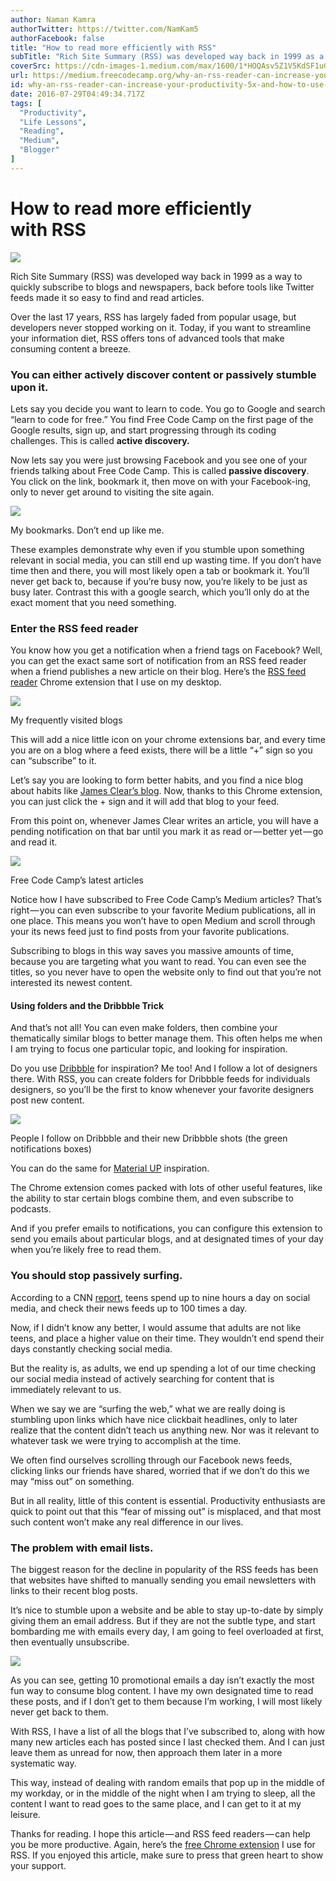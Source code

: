 ```yaml
---
author: Naman Kamra
authorTwitter: https://twitter.com/NamKam5
authorFacebook: false
title: "How to read more efficiently with RSS"
subTitle: "Rich Site Summary (RSS) was developed way back in 1999 as a way to quickly subscribe to blogs and newspapers, back before tools like Twit..."
coverSrc: https://cdn-images-1.medium.com/max/1600/1*HOQAsv5Z1V5KdSF1uGUQIA.jpeg
url: https://medium.freecodecamp.org/why-an-rss-reader-can-increase-your-productivity-5x-and-how-to-use-it-f4356ab2bcfb
id: why-an-rss-reader-can-increase-your-productivity-5x-and-how-to-use-it-f4356ab2bcfb
date: 2016-07-29T04:49:34.717Z
tags: [
  "Productivity",
  "Life Lessons",
  "Reading",
  "Medium",
  "Blogger"
]
---
```

# How to read more efficiently with RSS



![](https://cdn-images-1.medium.com/max/1600/1*HOQAsv5Z1V5KdSF1uGUQIA.jpeg)



Rich Site Summary (RSS) was developed way back in 1999 as a way to quickly subscribe to blogs and newspapers, back before tools like Twitter feeds made it so easy to find and read articles.

Over the last 17 years, RSS has largely faded from popular usage, but developers never stopped working on it. Today, if you want to streamline your information diet, RSS offers tons of advanced tools that make consuming content a breeze.

### You can either actively discover content or passively stumble upon it.

Lets say you decide you want to learn to code. You go to Google and search “learn to code for free.” You find Free Code Camp on the first page of the Google results, sign up, and start progressing through its coding challenges. This is called **active discovery.**

Now lets say you were just browsing Facebook and you see one of your friends talking about Free Code Camp. This is called **passive discovery**. You click on the link, bookmark it, then move on with your Facebook-ing, only to never get around to visiting the site again.



![](https://cdn-images-1.medium.com/max/1600/1*-bjHENC6wfzZauNn4Ft-eg.png)

My bookmarks. Don’t end up like me.



These examples demonstrate why even if you stumble upon something relevant in social media, you can still end up wasting time. If you don’t have time then and there, you will most likely open a tab or bookmark it. You’ll never get back to, because if you’re busy now, you’re likely to be just as busy later. Contrast this with a google search, which you’ll only do at the exact moment that you need something.

### Enter the RSS feed reader

You know how you get a notification when a friend tags on Facebook? Well, you can get the exact same sort of notification from an RSS feed reader when a friend publishes a new article on their blog. Here’s the [RSS feed reader](https://chrome.google.com/webstore/detail/rss-feed-reader/pnjaodmkngahhkoihejjehlcdlnohgmp?hl=en) Chrome extension that I use on my desktop.



![](https://cdn-images-1.medium.com/max/1600/1*Hk6oTLX-59SFdG7STT1tqg.png)

My frequently visited blogs



This will add a nice little icon on your chrome extensions bar, and every time you are on a blog where a feed exists, there will be a little “+” sign so you can “subscribe” to it.

Let’s say you are looking to form better habits, and you find a nice blog about habits like [James Clear’s blog](http://jamesclear.com). Now, thanks to this Chrome extension, you can just click the + sign and it will add that blog to your feed.

From this point on, whenever James Clear writes an article, you will have a pending notification on that bar until you mark it as read or — better yet — go and read it.



![](https://cdn-images-1.medium.com/max/1600/1*vjZSGRbvRwINq6bFb-sqSA.png)

Free Code Camp’s latest articles



Notice how I have subscribed to Free Code Camp’s Medium articles? That’s right — you can even subscribe to your favorite Medium publications, all in one place. This means you won’t have to open Medium and scroll through your its news feed just to find posts from your favorite publications.

Subscribing to blogs in this way saves you massive amounts of time, because you are targeting what you want to read. You can even see the titles, so you never have to open the website only to find out that you’re not interested its newest content.

#### Using folders and the Dribbble Trick

And that’s not all! You can even make folders, then combine your thematically similar blogs to better manage them. This often helps me when I am trying to focus one particular topic, and looking for inspiration.

Do you use [Dribbble](https://dribbble.com/) for inspiration? Me too! And I follow a lot of designers there. With RSS, you can create folders for Dribbble feeds for individuals designers, so you’ll be the first to know whenever your favorite designers post new content.



![](https://cdn-images-1.medium.com/max/1600/1*tXCTxgDZS_K28K_gBBQM9g.png)

People I follow on Dribbble and their new Dribbble shots (the green notifications boxes)



You can do the same for [Material UP](http://materialup.com) inspiration.

The Chrome extension comes packed with lots of other useful features, like the ability to star certain blogs combine them, and even subscribe to podcasts.

And if you prefer emails to notifications, you can configure this extension to send you emails about particular blogs, and at designated times of your day when you’re likely free to read them.

### You should stop passively surfing.

According to a CNN [report](http://edition.cnn.com/2015/11/03/health/teens-tweens-media-screen-use-report/), teens spend up to nine hours a day on social media, and check their news feeds up to 100 times a day.

Now, if I didn’t know any better, I would assume that adults are not like teens, and place a higher value on their time. They wouldn’t end spend their days constantly checking social media.

But the reality is, as adults, we end up spending a lot of our time checking our social media instead of actively searching for content that is immediately relevant to us.

When we say we are “surfing the web,” what we are really doing is stumbling upon links which have nice clickbait headlines, only to later realize that the content didn’t teach us anything new. Nor was it relevant to whatever task we were trying to accomplish at the time.

We often find ourselves scrolling through our Facebook news feeds, clicking links our friends have shared, worried that if we don’t do this we may “miss out” on something.

But in all reality, little of this content is essential. Productivity enthusiasts are quick to point out that this “fear of missing out” is misplaced, and that most such content won’t make any real difference in our lives.

### The problem with email lists.

The biggest reason for the decline in popularity of the RSS feeds has been that websites have shifted to manually sending you email newsletters with links to their recent blog posts.

It’s nice to stumble upon a website and be able to stay up-to-date by simply giving them an email address. But if they are not the subtle type, and start bombarding me with emails every day, I am going to feel overloaded at first, then eventually unsubscribe.







![](https://cdn-images-1.medium.com/max/2000/1*gHl5SXW5NpD7KSYmwhajog.png)







As you can see, getting 10 promotional emails a day isn’t exactly the most fun way to consume blog content. I have my own designated time to read these posts, and if I don’t get to them because I’m working, I will most likely never get back to them.

With RSS, I have a list of all the blogs that I’ve subscribed to, along with how many new articles each has posted since I last checked them. And I can just leave them as unread for now, then approach them later in a more systematic way.

This way, instead of dealing with random emails that pop up in the middle of my workday, or in the middle of the night when I am trying to sleep, all the content I want to read goes to the same place, and I can get to it at my leisure.

Thanks for reading. I hope this article — and RSS feed readers — can help you be more productive. Again, here’s the [free Chrome extension](https://chrome.google.com/webstore/detail/rss-feed-reader/pnjaodmkngahhkoihejjehlcdlnohgmp?hl=en) I use for RSS. If you enjoyed this article, make sure to press that green heart to show your support.








